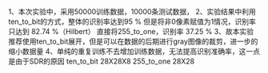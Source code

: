 1、本次实验中，采用50000训练数据，10000条测试数据，
2、实验结果中利用ten_to_bit的方式，整体的识别率达到95 %
但是将非0像素赋值为1情况，识别率只达到 82.74 %（Hilbert）
直接将255_to_one，识别率 37.25 %
3、故本实验推荐使用ten_to_bit展开，但是可以在数据的后期进行gray图像的裁剪，进一步的缩小数据量
4、单纯的重复训练不去增加训练数据，无法提高识别准确率，这一点是由于SDR的原因
ten_to_bit  28X28X8
255_to_one  28X28